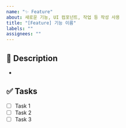 ```yaml
---
name: "✨ Feature"
about: 새로운 기능, UI 컴포넌트, 작업 등 작성 사용
title: "[Feature] 기능 이름"
labels: ""
assignees: ""
---
```


## 📖 Description

- <!-- 작업 내용에 대한 서술 -->

## ✅ Tasks

- [ ] Task 1
- [ ] Task 2
- [ ] Task 3
